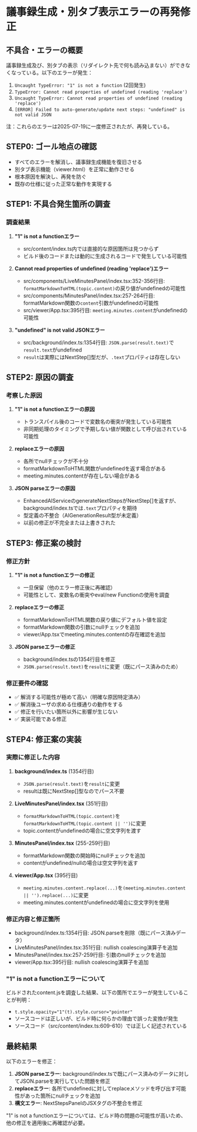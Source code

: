 # 議事録生成・別タブ表示エラーの再発修正

## 不具合・エラーの概要
議事録生成及び、別タブの表示（リダイレクト先で何も読み込まない）ができなくなっている。以下のエラーが発生：

1. `Uncaught TypeError: "1" is not a function` (2回発生)
2. `TypeError: Cannot read properties of undefined (reading 'replace')`
3. `Uncaught TypeError: Cannot read properties of undefined (reading 'replace')`
4. `[ERROR] Failed to auto-generate/update next steps: "undefined" is not valid JSON`

注：これらのエラーは2025-07-19に一度修正されたが、再発している。

## STEP0: ゴール地点の確認
- すべてのエラーを解消し、議事録生成機能を復旧させる
- 別タブ表示機能（viewer.html）を正常に動作させる
- 根本原因を解決し、再発を防ぐ
- 既存の仕様に従った正常な動作を実現する

## STEP1: 不具合発生箇所の調査

### 調査結果
1. **"1" is not a functionエラー**
   - src/content/index.ts内では直接的な原因箇所は見つからず
   - ビルド後のコードまたは動的に生成されるコードで発生している可能性

2. **Cannot read properties of undefined (reading 'replace')エラー**
   - src/components/LiveMinutesPanel/index.tsx:352-356行目: `formatMarkdownToHTML(topic.content)`の戻り値がundefinedの可能性
   - src/components/MinutesPanel/index.tsx:257-264行目: formatMarkdown関数の`content`引数がundefinedの可能性
   - src/viewer/App.tsx:395行目: `meeting.minutes.content`がundefinedの可能性

3. **"undefined" is not valid JSONエラー**
   - src/background/index.ts:1354行目: `JSON.parse(result.text)`で`result.text`がundefined
   - `result`は実際にはNextStep[]型だが、`.text`プロパティは存在しない

## STEP2: 原因の調査

### 考察した原因
1. **"1" is not a functionエラーの原因**
   - トランスパイル後のコードで変数名の衝突が発生している可能性
   - 非同期処理のタイミングで予期しない値が関数として呼び出されている可能性

2. **replaceエラーの原因**
   - 各所でnullチェックが不十分
   - formatMarkdownToHTML関数がundefinedを返す場合がある
   - meeting.minutes.contentが存在しない場合がある

3. **JSON parseエラーの原因**
   - EnhancedAIServiceのgenerateNextStepsがNextStep[]を返すが、background/index.tsでは`.text`プロパティを期待
   - 型定義の不整合（AIGenerationResult型が未定義）
   - 以前の修正が不完全または上書きされた

## STEP3: 修正案の検討

### 修正方針
1. **"1" is not a functionエラーの修正**
   - 一旦保留（他のエラー修正後に再確認）
   - 可能性として、変数名の衝突やeval/new Functionの使用を調査

2. **replaceエラーの修正**
   - formatMarkdownToHTML関数の戻り値にデフォルト値を設定
   - formatMarkdown関数の引数にnullチェックを追加
   - viewer/App.tsxでmeeting.minutes.contentの存在確認を追加

3. **JSON parseエラーの修正**
   - background/index.tsの1354行目を修正
   - `JSON.parse(result.text)`を`result`に変更（既にパース済みのため）

### 修正要件の確認
- ✅ 解消する可能性が極めて高い（明確な原因特定済み）
- ✅ 解消後ユーザの求める仕様通りの動作をする
- ✅ 修正を行いたい箇所以外に影響が生じない
- ✅ 実装可能である修正

## STEP4: 修正案の実装

### 実際に修正した内容
1. **background/index.ts** (1354行目)
   - `JSON.parse(result.text)`を`result`に変更
   - resultは既にNextStep[]型なのでパース不要

2. **LiveMinutesPanel/index.tsx** (351行目)
   - `formatMarkdownToHTML(topic.content)`を`formatMarkdownToHTML(topic.content || '')`に変更
   - topic.contentがundefinedの場合に空文字列を渡す

3. **MinutesPanel/index.tsx** (255-259行目)
   - formatMarkdown関数の開始時にnullチェックを追加
   - contentがundefined/nullの場合は空文字列を返す

4. **viewer/App.tsx** (395行目)
   - `meeting.minutes.content.replace(...)`を`(meeting.minutes.content || '').replace(...)`に変更
   - meeting.minutes.contentがundefinedの場合に空文字列を使用

### 修正内容と修正箇所
- background/index.ts:1354行目: JSON.parseを削除（既にパース済みデータ）
- LiveMinutesPanel/index.tsx:351行目: nullish coalescing演算子を追加
- MinutesPanel/index.tsx:257-259行目: 引数のnullチェックを追加
- viewer/App.tsx:395行目: nullish coalescing演算子を追加

### "1" is not a functionエラーについて
ビルドされたcontent.jsを調査した結果、以下の箇所でエラーが発生していることが判明：
- `t.style.opacity="1"(t).style.cursor="pointer"`
- ソースコードは正しいが、ビルド時に何らかの理由で誤った変換が発生
- ソースコード（src/content/index.ts:609-610）では正しく記述されている

## 最終結果
以下のエラーを修正：
1. **JSON parseエラー**: background/index.tsで既にパース済みのデータに対してJSON.parseを実行していた問題を修正
2. **replaceエラー**: 各所でundefinedに対してreplaceメソッドを呼び出す可能性があった箇所にnullチェックを追加
3. **構文エラー**: NextStepsPanelのJSXタグの不整合を修正

"1" is not a functionエラーについては、ビルド時の問題の可能性が高いため、他の修正を適用後に再確認が必要。